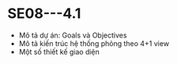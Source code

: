 # SE08---4.1
- Mô tả dự án: Goals và Objectives
- Mô tả kiến trúc hệ thống phỏng theo 4+1 view
- Một số thiết kế giao diện
